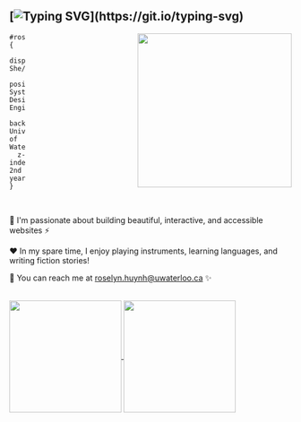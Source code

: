 [![Typing SVG](https://readme-typing-svg.demolab.com?font=Rubik&weight=600&size=36&duration=5500&pause=1000&color=7F85D7&vCenter=true&width=435&lines=Hi%2C+I'm+Roselyn!)](https://git.io/typing-svg)
-
<img align='right' style="margin-left: 200px" src="https://media0.giphy.com/media/PAuDiTd7DLwYagLGH3/giphy.gif?cid=6c09b952585rrt0lmxbbbtez8ftpbhr3jfu3yur1i8930tad&ep=v1_stickers_related&rid=giphy.gif&ct=s" width="275" />

```
#roselyn {
  display: She/Her;
  position: Systems Design Engineering;
  background: University of Waterloo;
  z-index: 2nd year;
}
```
<br />

💭 I'm passionate about building beautiful, interactive, and accessible websites ⚡️

♥️ In my spare time, I enjoy playing instruments, learning languages, and writing fiction stories!

🧷 You can reach me at roselyn.huynh@uwaterloo.ca ✨

<br />

<a href="https://github.com/anuraghazra/github-readme-stats">
  <img height=200 align="center" src="https://github-readme-stats-roselynh100.vercel.app/api?username=roselynh100&show_icons=true&hide=stars&show=reviews&hide_rank=true&custom_title=Roselyn's%20GitHub%20Stats&theme=rose_pine" />
</a>
<a href="https://github.com/anuraghazra/convoychat">
  <img height=200 align="center" src="https://github-readme-stats-roselynh100.vercel.app/api/top-langs/?username=roselynh100&langs_count=5&hide=java,c%2B%2B,ruby&layout=donut&theme=rose_pine" />
</a>
